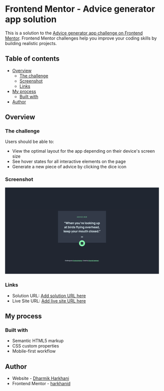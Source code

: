 # Frontend Mentor - Advice generator app solution

This is a solution to the [Advice generator app challenge on Frontend Mentor](https://www.frontendmentor.io/challenges/advice-generator-app-QdUG-13db). Frontend Mentor challenges help you improve your coding skills by building realistic projects.

## Table of contents

- [Overview](#overview)
  - [The challenge](#the-challenge)
  - [Screenshot](#screenshot)
  - [Links](#links)
- [My process](#my-process)
  - [Built with](#built-with)
- [Author](#author)

## Overview

### The challenge

Users should be able to:

- View the optimal layout for the app depending on their device's screen size
- See hover states for all interactive elements on the page
- Generate a new piece of advice by clicking the dice icon

### Screenshot

![](./images/Screenshot.png)

### Links

- Solution URL: [Add solution URL here](https://github.com/harkhanid/AdviceGenerator/)
- Live Site URL: [Add live site URL here](https://harkhanid.github.io/AdviceGenerator/)

## My process

### Built with

- Semantic HTML5 markup
- CSS custom properties
- Mobile-first workflow

## Author

- Website - [Dharmik Harkhani](https://harkhanidharmik.com/)
- Frontend Mentor - [harkhanid](https://www.frontendmentor.io/profile/harkhanid)
